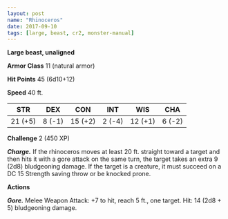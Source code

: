 ```yaml
---
layout: post
name: "Rhinoceros"
date: 2017-09-10
tags: [large, beast, cr2, monster-manual]
---
```


**Large beast, unaligned**

**Armor Class** 11 (natural armor)

**Hit Points** 45 (6d10+12)

**Speed** 40 ft.

|   STR   |   DEX   |   CON   |   INT   |   WIS   |   CHA   |
|:-----:|:-----:|:-----:|:-----:|:-----:|:-----:|
| 21 (+5) | 8 (-1) | 15 (+2) | 2 (-4) | 12 (+1) | 6 (-2) |

**Challenge** 2 (450 XP)

***Charge.*** If the rhinoceros moves at least 20 ft. straight toward a target and then hits it with a gore attack on the same turn, the target takes an extra 9 (2d8) bludgeoning damage. If the target is a creature, it must succeed on a DC 15 Strength saving throw or be knocked prone.

**Actions**

***Gore.*** Melee Weapon Attack: +7 to hit, reach 5 ft., one target. Hit: 14 (2d8 + 5) bludgeoning damage.


